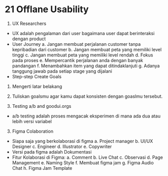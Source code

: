 # 21 Offlane Usability
1. UX Researchers
- UX adalah pengalaman dari user bagaimana user dapat berinteraksi dengan product
- User Journey
a. Jangan membuat perjalanan customer tanpa kepribadian dari customer
b. Jangan membuat peta yang memiliki level tinggi
c. Jangan membuat peta yang memiliki level rendah
d. Fokus pada proses
e. Mempercantik perjalanan anda dengan banyak pandangan
f. Menambahkan item yang dapat ditindaklanjuti
g. Adanya tanggung jawab pada setiap stage yang dijalani
- Step-step Create Goals
1. Mengerti latar belakang
2. Tuliskan goalsmu agar kamu dapat konsisten dengan goaslmu tersebut.

2. Testing a/b and goodui.orgs
- a/b testing adalah proses mengacak  eksperimen di mana ada dua atau lebih versi variabel

3. Figma Colaboration
- Siapa saja yang berkolaborasi di figma
a. Project manager
b. UI/UX Designer
c. Engineer
d. Illustrator
e. Copywriter
- Versi pada figma adalah Dokumentasi
- Fitur Kolaborasi di Figma:
a. Comment
b. Live Chat
c. Observasi
d. Page Management
e. Naming Style
f. Membuat figma jam
g. Figma Audio Chat
h. Figma Jam Template



